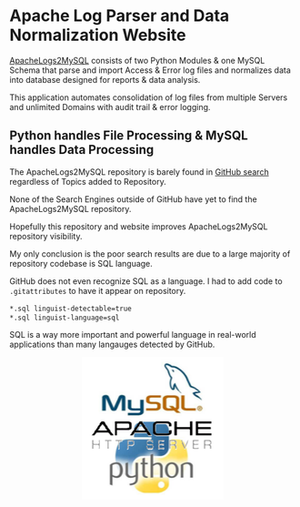 # Apache Log Parser and Data Normalization Website
[ApacheLogs2MySQL](https://github.com/willthefarmer/ApacheLogs2MySQL) consists of two Python Modules & one MySQL Schema that parse and import Access & Error log files and normalizes data into database designed for reports & data analysis.

This application automates consolidation of log files from multiple Servers and unlimited Domains with audit trail & error logging.
## Python handles File Processing & MySQL handles Data Processing

The ApacheLogs2MySQL repository is barely found in [GitHub search](https://github.com/search) regardless of Topics added to Repository.

None of the Search Engines outside of GitHub have yet to find the ApacheLogs2MySQL repository.

Hopefully this repository and website improves ApacheLogs2MySQL repository visibility.

My only conclusion is the poor search results are due to a large majority of repository codebase is SQL language.

GitHub does not even recognize SQL as a language. I had to add code to `.gitattributes` to have it appear on repository.
```
*.sql linguist-detectable=true
*.sql linguist-language=sql
```
SQL is a way more important and powerful language in real-world applications than many langauges detected by GitHub.
<p align="center">
  <img width="250" height="250" src="./assets/MySQL-Apache-Python.png">
</p>


